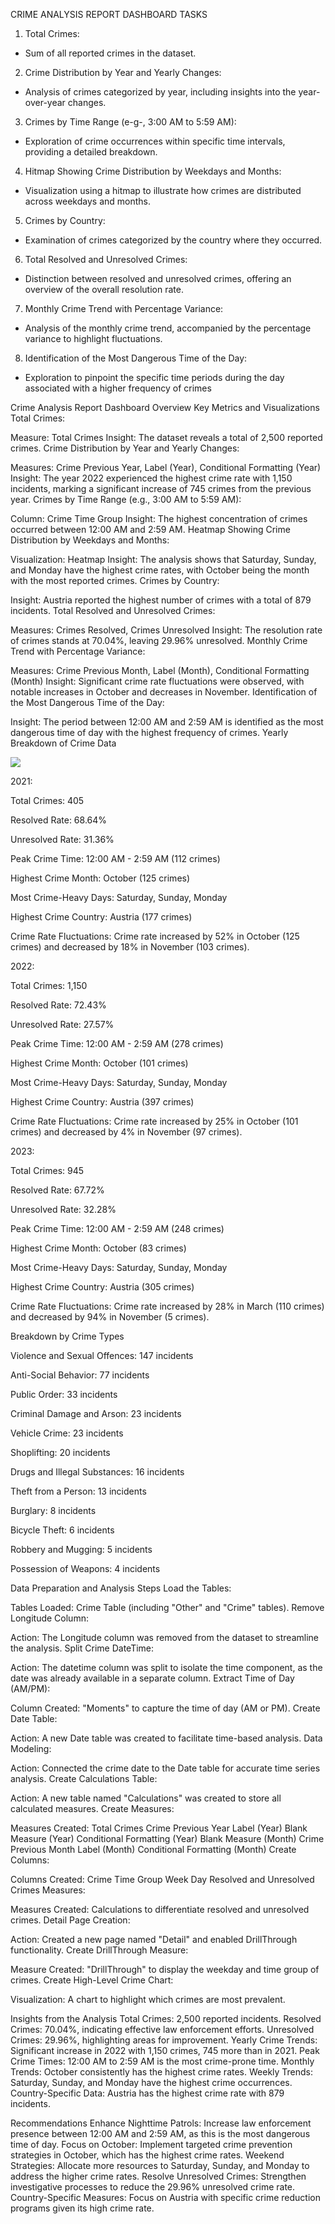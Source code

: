 CRIME ANALYSIS REPORT
DASHBOARD TASKS
1. Total Crimes:
- Sum of all reported crimes in the dataset.
2. Crime Distribution by Year and Yearly Changes:
- Analysis of crimes categorized by year, including insights into the year-over-year changes.
3. Crimes by Time Range (e-g-, 3:00 AM to 5:59 AM):
- Exploration of crime occurrences within specific time intervals, providing a detailed breakdown.
4. Hitmap Showing Crime Distribution by Weekdays and Months:
- Visualization using a hitmap to illustrate how crimes are distributed across weekdays and months.
5. Crimes by Country:
- Examination of crimes categorized by the country where they occurred.
6. Total Resolved and Unresolved Crimes:
- Distinction between resolved and unresolved crimes, offering an overview of the overall resolution rate.
7. Monthly Crime Trend with Percentage Variance:
- Analysis of the monthly crime trend, accompanied by the percentage variance to highlight fluctuations.
8. Identification of the Most Dangerous Time of the Day:
- Exploration to pinpoint the specific time periods during the day associated with a higher frequency of crimes


Crime Analysis Report
Dashboard Overview
Key Metrics and Visualizations
Total Crimes:

Measure: Total Crimes
Insight: The dataset reveals a total of 2,500 reported crimes.
Crime Distribution by Year and Yearly Changes:

Measures: Crime Previous Year, Label (Year), Conditional Formatting (Year)
Insight: The year 2022 experienced the highest crime rate with 1,150 incidents, marking a significant increase of 745 crimes from the previous year.
Crimes by Time Range (e.g., 3:00 AM to 5:59 AM):

Column: Crime Time Group
Insight: The highest concentration of crimes occurred between 12:00 AM and 2:59 AM.
Heatmap Showing Crime Distribution by Weekdays and Months:

Visualization: Heatmap
Insight: The analysis shows that Saturday, Sunday, and Monday have the highest crime rates, with October being the month with the most reported crimes.
Crimes by Country:

Insight: Austria reported the highest number of crimes with a total of 879 incidents.
Total Resolved and Unresolved Crimes:

Measures: Crimes Resolved, Crimes Unresolved
Insight: The resolution rate of crimes stands at 70.04%, leaving 29.96% unresolved.
Monthly Crime Trend with Percentage Variance:

Measures: Crime Previous Month, Label (Month), Conditional Formatting (Month)
Insight: Significant crime rate fluctuations were observed, with notable increases in October and decreases in November.
Identification of the Most Dangerous Time of the Day:

Insight: The period between 12:00 AM and 2:59 AM is identified as the most dangerous time of day with the highest frequency of crimes.
Yearly Breakdown of Crime Data

![](./Crime.JPG)

2021:

Total Crimes: 405

Resolved Rate: 68.64%

Unresolved Rate: 31.36%

Peak Crime Time: 12:00 AM - 2:59 AM (112 crimes)

Highest Crime Month: October (125 crimes)

Most Crime-Heavy Days: Saturday, Sunday, Monday

Highest Crime Country: Austria (177 crimes)

Crime Rate Fluctuations: Crime rate increased by 52% in October (125 crimes) and decreased by 18% in November (103 crimes).


2022:

Total Crimes: 1,150

Resolved Rate: 72.43%

Unresolved Rate: 27.57%

Peak Crime Time: 12:00 AM - 2:59 AM (278 crimes)

Highest Crime Month: October (101 crimes)

Most Crime-Heavy Days: Saturday, Sunday, Monday

Highest Crime Country: Austria (397 crimes)

Crime Rate Fluctuations: Crime rate increased by 25% in October (101 crimes) and decreased by 4% in November (97 crimes).


2023:

Total Crimes: 945

Resolved Rate: 67.72%

Unresolved Rate: 32.28%

Peak Crime Time: 12:00 AM - 2:59 AM (248 crimes)

Highest Crime Month: October (83 crimes)

Most Crime-Heavy Days: Saturday, Sunday, Monday

Highest Crime Country: Austria (305 crimes)

Crime Rate Fluctuations: Crime rate increased by 28% in March (110 crimes) and decreased by 94% in November (5 crimes).



Breakdown by Crime Types

Violence and Sexual Offences: 147 incidents

Anti-Social Behavior: 77 incidents

Public Order: 33 incidents

Criminal Damage and Arson: 23 incidents

Vehicle Crime: 23 incidents

Shoplifting: 20 incidents

Drugs and Illegal Substances: 16 incidents

Theft from a Person: 13 incidents

Burglary: 8 incidents

Bicycle Theft: 6 incidents

Robbery and Mugging: 5 incidents

Possession of Weapons: 4 incidents



Data Preparation and Analysis Steps
Load the Tables:

Tables Loaded: Crime Table (including "Other" and "Crime" tables).
Remove Longitude Column:

Action: The Longitude column was removed from the dataset to streamline the analysis.
Split Crime DateTime:

Action: The datetime column was split to isolate the time component, as the date was already available in a separate column.
Extract Time of Day (AM/PM):

Column Created: "Moments" to capture the time of day (AM or PM).
Create Date Table:

Action: A new Date table was created to facilitate time-based analysis.
Data Modeling:

Action: Connected the crime date to the Date table for accurate time series analysis.
Create Calculations Table:

Action: A new table named "Calculations" was created to store all calculated measures.
Create Measures:

Measures Created:
Total Crimes
Crime Previous Year
Label (Year)
Blank Measure (Year)
Conditional Formatting (Year)
Blank Measure (Month)
Crime Previous Month
Label (Month)
Conditional Formatting (Month)
Create Columns:

Columns Created:
Crime Time Group
Week Day
Resolved and Unresolved Crimes Measures:

Measures Created: Calculations to differentiate resolved and unresolved crimes.
Detail Page Creation:

Action: Created a new page named "Detail" and enabled DrillThrough functionality.
Create DrillThrough Measure:

Measure Created: "DrillThrough" to display the weekday and time group of crimes.
Create High-Level Crime Chart:

Visualization: A chart to highlight which crimes are most prevalent.



Insights from the Analysis
Total Crimes: 2,500 reported incidents.
Resolved Crimes: 70.04%, indicating effective law enforcement efforts.
Unresolved Crimes: 29.96%, highlighting areas for improvement.
Yearly Crime Trends: Significant increase in 2022 with 1,150 crimes, 745 more than in 2021.
Peak Crime Times: 12:00 AM to 2:59 AM is the most crime-prone time.
Monthly Trends: October consistently has the highest crime rates.
Weekly Trends: Saturday, Sunday, and Monday have the highest crime occurrences.
Country-Specific Data: Austria has the highest crime rate with 879 incidents.



Recommendations
Enhance Nighttime Patrols: Increase law enforcement presence between 12:00 AM and 2:59 AM, as this is the most dangerous time of day.
Focus on October: Implement targeted crime prevention strategies in October, which has the highest crime rates.
Weekend Strategies: Allocate more resources to Saturday, Sunday, and Monday to address the higher crime rates.
Resolve Unresolved Crimes: Strengthen investigative processes to reduce the 29.96% unresolved crime rate.
Country-Specific Measures: Focus on Austria with specific crime reduction programs given its high crime rate.
